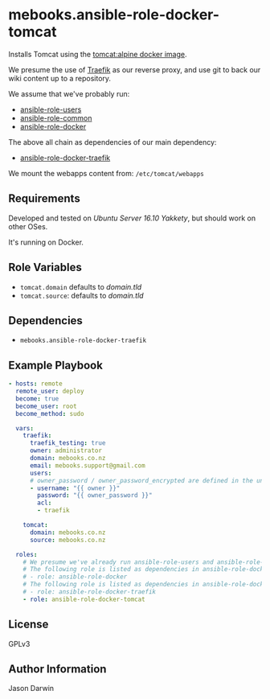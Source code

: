 mebooks.ansible-role-docker-tomcat
==================================

Installs Tomcat using the [tomcat:alpine docker image](https://hub.docker.com/_/tomcat/).

We presume the use of [Traefik](traefik.io) as our reverse proxy, and use git to back our wiki content up to a repository.

We assume that we've probably run:

* [ansible-role-users](https://github.com/jcdarwin/ansible-role-users)
* [ansible-role-common](https://github.com/jcdarwin/ansible-role-common)
* [ansible-role-docker](https://github.com/jcdarwin/ansible-role-docker)

The above all chain as dependencies of our main dependency:

* [ansible-role-docker-traefik](https://github.com/jcdarwin/ansible-role-docker-traefik)

We mount the webapps content from: `/etc/tomcat/webapps`

Requirements
------------

Developed and tested on *Ubuntu Server 16.10 Yakkety*, but should work on other OSes.

It's running on Docker.

Role Variables
--------------

- `tomcat.domain` defaults to *domain.tld*
- `tomcat.source`: defaults to *domain.tld*

Dependencies
------------

- `mebooks.ansible-role-docker-traefik`

Example Playbook
----------------

```yml
- hosts: remote
  remote_user: deploy
  become: true
  become_user: root
  become_method: sudo

  vars:
    traefik:
      traefik_testing: true
      owner: administrator
      domain: mebooks.co.nz
      email: mebooks.support@gmail.com
      users:
      # owner_password / owner_password_encrypted are defined in the unversioned group_vars/remote
      - username: "{{ owner }}"
        password: "{{ owner_password }}"
        acl:
        - traefik

    tomcat:
      domain: mebooks.co.nz
      source: mebooks.co.nz

  roles:
    # We presume we've already run ansible-role-users and ansible-role-common
    # The following role is listed as dependencies in ansible-role-docker-traefik/meta/main.yml:
    # - role: ansible-role-docker
    # The following role is listed as dependencies in ansible-role-docker-ghost/meta/main.yml:
    # - role: ansible-role-docker-traefik
    - role: ansible-role-docker-tomcat
```

License
-------

GPLv3

Author Information
------------------

Jason Darwin
